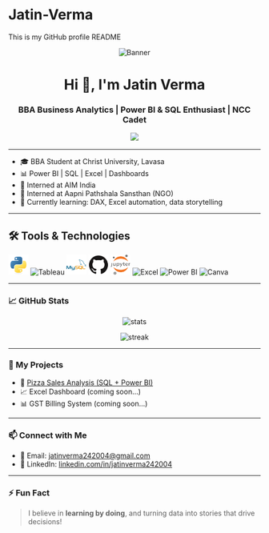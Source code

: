 # Jatin-Verma
This is my GitHub profile README

<p align="center">
  <img src="https://github.com/Jatinverma242004/Jatin-Verma/blob/main/Banner.png" alt="Banner" />
</p>

<h1 align="center">Hi 👋, I'm Jatin Verma</h1>
<h3 align="center">BBA Business Analytics | Power BI & SQL Enthusiast | NCC Cadet</h3>

<p align="center">
  <img src="https://readme-typing-svg.demolab.com/?lines=Business+Analytics+Student;SQL+%26+Power+BI+Explorer;Data+Lover+%7C+Lifelong+Learner;&center=true&width=500&height=50">
</p>

---

- 🎓 BBA Student at Christ University, Lavasa
- 📊 Power BI | SQL | Excel | Dashboards
- 💼 Interned at AIM India 
- 💼 Interned at Aapni Pathshala Sansthan (NGO)
- 📘 Currently learning: DAX, Excel automation, data storytelling

---

## 🛠 Tools & Technologies

<p align="left">
  <img src="https://raw.githubusercontent.com/devicons/devicon/master/icons/python/python-original.svg" alt="Python" width="40" height="40"/>
  <img src="https://cdn.worldvectorlogo.com/logos/tableau-software.svg" alt="Tableau" width="40" height="40"/>
  <img src="https://raw.githubusercontent.com/devicons/devicon/master/icons/mysql/mysql-original-wordmark.svg" alt="MySQL" width="40" height="40"/>
  <img src="https://raw.githubusercontent.com/devicons/devicon/master/icons/github/github-original.svg" alt="GitHub" width="40" height="40"/>
  <img src="https://raw.githubusercontent.com/devicons/devicon/master/icons/jupyter/jupyter-original-wordmark.svg" alt="Jupyter" width="40" height="40"/>
  <img src="https://img.icons8.com/color/48/000000/microsoft-excel-2019--v1.png" alt="Excel" width="40" height="40"/>
  <img src="https://img.icons8.com/color/48/000000/power-bi.png" alt="Power BI" width="40" height="40"/>
  <img src="https://github.com/user-attachments/assets/aaf58ac2-8046-4c50-befc-e116045488a7" alt="Canva" width="40" height="40"/>
</p>

---

### 📈 GitHub Stats

<p align="center">
  <img src="https://github-readme-stats.vercel.app/api?username=JatinVerm-a&show_icons=true&theme=tokyonight" alt="stats" />
</p>

<p align="center">
  <img src="https://streak-stats.demolab.com?user=Jatinverma242004&theme=tokyonight&hide_border=false" alt="streak"/>
</p>

---

### 📂 My Projects

- 🍕 [Pizza Sales Analysis (SQL + Power BI)](https://github.com/Jatinverma242004/pizza-sales-analysis)
- 📈 Excel Dashboard (coming soon...)
- 📊 GST Billing System (coming soon...)

---

### 📫 Connect with Me

- 📧 Email: [jatinverma242004@gmail.com](mailto:jatinverma242004@gmail.com)
- 💼 LinkedIn: [linkedin.com/in/jatinverma242004](https://linkedin.com/in/jatinverma242004)

---

### ⚡ Fun Fact

> I believe in **learning by doing**, and turning data into stories that drive decisions!

